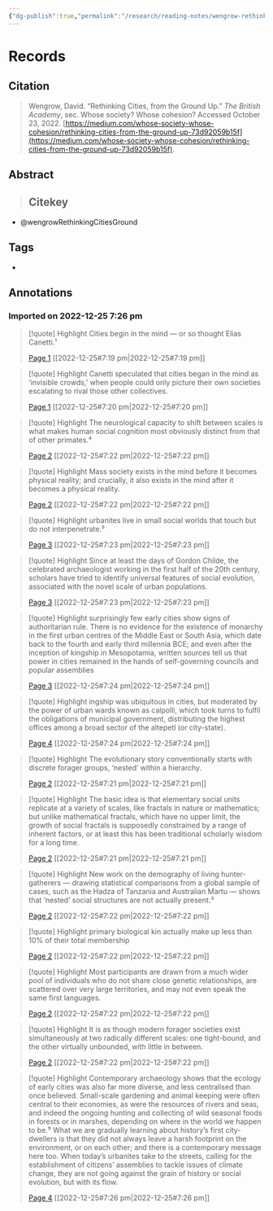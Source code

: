 ```yaml
---
{"dg-publish":true,"permalink":"/research/reading-notes/wengrow-rethinking-cities-ground/","tags":"gardenEntry"}
---
```



# Records
## Citation
> Wengrow, David. “Rethinking Cities, from the Ground Up.” _The British Academy_, sec. Whose society? Whose cohesion? Accessed October 23, 2022. [https://medium.com/whose-society-whose-cohesion/rethinking-cities-from-the-ground-up-73d92059b15f](https://medium.com/whose-society-whose-cohesion/rethinking-cities-from-the-ground-up-73d92059b15f).

## Abstract
>## Citekey
- @wengrowRethinkingCitiesGround

## Tags
-

## Annotations


### Imported on 2022-12-25 7:26 pm

> [!quote] Highlight
> Cities begin in the mind — or so thought Elias Canetti.¹
>
> [Page 1](zotero://open-pdf/library/items/CC7SEZZN?page=1) [[2022-12-25#7:19 pm\|2022-12-25#7:19 pm]]

> [!quote] Highlight
> Canetti speculated that cities began in the mind as ‘invisible crowds,’ when people could only picture their own societies escalating to rival those other collectives.
>
> [Page 1](zotero://open-pdf/library/items/CC7SEZZN?page=1) [[2022-12-25#7:20 pm\|2022-12-25#7:20 pm]]

> [!quote] Highlight
> The neurological capacity to shift between scales is what makes human social cognition most obviously distinct from that of other primates.⁴
>
> [Page 2](zotero://open-pdf/library/items/CC7SEZZN?page=2) [[2022-12-25#7:22 pm\|2022-12-25#7:22 pm]]

> [!quote] Highlight
> Mass society exists in the mind before it becomes physical reality; and crucially, it also exists in the mind after it becomes a physical reality.
>
> [Page 2](zotero://open-pdf/library/items/CC7SEZZN?page=2) [[2022-12-25#7:22 pm\|2022-12-25#7:22 pm]]

> [!quote] Highlight
> urbanites live in small social worlds that touch but do not interpenetrate.⁵
>
> [Page 3](zotero://open-pdf/library/items/CC7SEZZN?page=3) [[2022-12-25#7:23 pm\|2022-12-25#7:23 pm]]

> [!quote] Highlight
> Since at least the days of Gordon Childe, the celebrated archaeologist working in the first half of the 20th century, scholars have tried to identify universal features of social evolution, associated with the novel scale of urban populations.
>
> [Page 3](zotero://open-pdf/library/items/CC7SEZZN?page=3) [[2022-12-25#7:23 pm\|2022-12-25#7:23 pm]]

> [!quote] Highlight
> surprisingly few early cities show signs of authoritarian rule. There is no evidence for the existence of monarchy in the first urban centres of the Middle East or South Asia, which date back to the fourth and early third millennia BCE; and even after the inception of kingship in Mesopotamia, written sources tell us that power in cities remained in the hands of self-governing councils and popular assemblies
>
> [Page 3](zotero://open-pdf/library/items/CC7SEZZN?page=3) [[2022-12-25#7:24 pm\|2022-12-25#7:24 pm]]

> [!quote] Highlight
> ingship was ubiquitous in cities, but moderated by the power of urban wards known as calpolli, which took turns to fulfil the obligations of municipal government, distributing the highest offices among a broad sector of the altepetl (or city-state).
>
> [Page 4](zotero://open-pdf/library/items/CC7SEZZN?page=4) [[2022-12-25#7:24 pm\|2022-12-25#7:24 pm]]

> [!quote] Highlight
> The evolutionary story conventionally starts with discrete forager groups, ‘nested’ within a hierarchy.
>
> [Page 2](zotero://open-pdf/library/items/CC7SEZZN?page=2) [[2022-12-25#7:21 pm\|2022-12-25#7:21 pm]]

> [!quote] Highlight
> The basic idea is that elementary social units replicate at a variety of scales, like fractals in nature or mathematics; but unlike mathematical fractals, which have no upper limit, the growth of social fractals is supposedly constrained by a range of inherent factors, or at least this has been traditional scholarly wisdom for a long time.
>
> [Page 2](zotero://open-pdf/library/items/CC7SEZZN?page=2) [[2022-12-25#7:21 pm\|2022-12-25#7:21 pm]]

> [!quote] Highlight
> New work on the demography of living hunter-gatherers — drawing statistical comparisons from a global sample of cases, such as the Hadza of Tanzania and Australian Martu — shows that ‘nested’ social structures are not actually present.³
>
> [Page 2](zotero://open-pdf/library/items/CC7SEZZN?page=2) [[2022-12-25#7:22 pm\|2022-12-25#7:22 pm]]

> [!quote] Highlight
> primary biological kin actually make up less than 10% of their total membership
>
> [Page 2](zotero://open-pdf/library/items/CC7SEZZN?page=2) [[2022-12-25#7:22 pm\|2022-12-25#7:22 pm]]

> [!quote] Highlight
> Most participants are drawn from a much wider pool of individuals who do not share close genetic relationships, are scattered over very large territories, and may not even speak the same first languages.
>
> [Page 2](zotero://open-pdf/library/items/CC7SEZZN?page=2) [[2022-12-25#7:22 pm\|2022-12-25#7:22 pm]]

> [!quote] Highlight
> It is as though modern forager societies exist simultaneously at two radically different scales: one tight-bound, and the other virtually unbounded, with little in between.
>
> [Page 2](zotero://open-pdf/library/items/CC7SEZZN?page=2) [[2022-12-25#7:22 pm\|2022-12-25#7:22 pm]]

> [!quote] Highlight
> Contemporary archaeology shows that the ecology of early cities was also far more diverse, and less centralised than once believed. Small-scale gardening and animal keeping were often central to their economies, as were the resources of rivers and seas, and indeed the ongoing hunting and collecting of wild seasonal foods in forests or in marshes, depending on where in the world we happen to be.⁹ What we are gradually learning about history’s first city-dwellers is that they did not always leave a harsh footprint on the environment, or on each other; and there is a contemporary message here too. When today’s urbanites take to the streets, calling for the establishment of citizens’ assemblies to tackle issues of climate change, they are not going against the grain of history or social evolution, but with its flow.
>
> [Page 4](zotero://open-pdf/library/items/CC7SEZZN?page=4) [[2022-12-25#7:26 pm\|2022-12-25#7:26 pm]]





